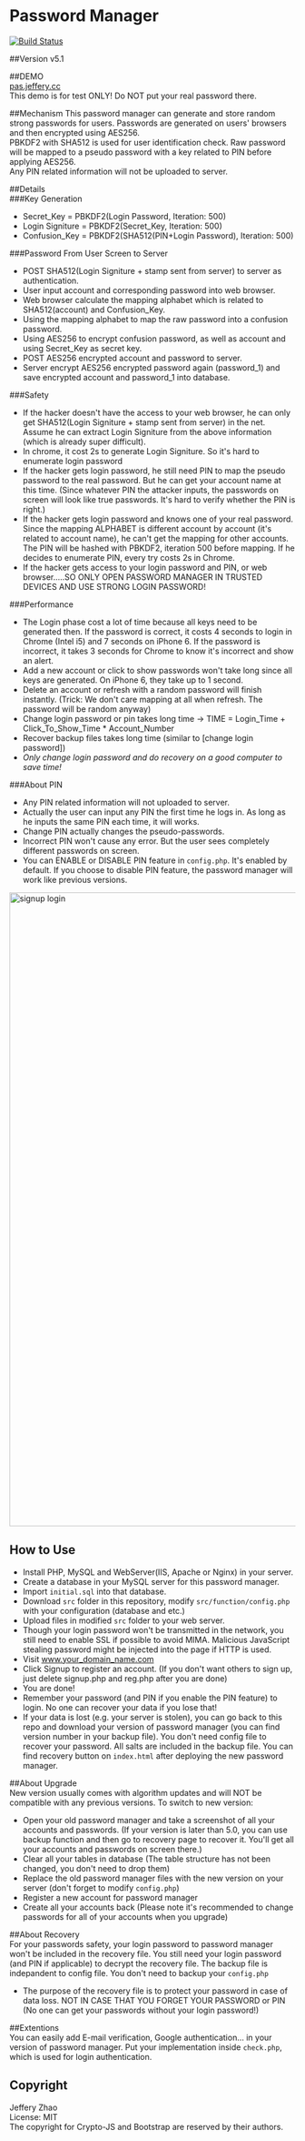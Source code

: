 # Password Manager  
[![Build Status](https://travis-ci.org/zeruniverse/Password-Manager.svg)](https://travis-ci.org/zeruniverse/Password-Manager)  
  
##Version
v5.1  
  
##DEMO  
[pas.jeffery.cc](http://pas.jeffery.cc)  
This demo is for test ONLY! Do NOT put your real password there.  
    
##Mechanism 
This password manager can generate and store random strong passwords for users. Passwords are generated on users' browsers and then encrypted using AES256.  
PBKDF2 with SHA512 is used for user identification check. Raw password will be mapped to a pseudo password with a key related to PIN before applying AES256.  
Any PIN related information will not be uploaded to server.  
  
##Details   
###Key Generation    
+ Secret_Key = PBKDF2(Login Password, Iteration: 500)  
+ Login Signiture = PBKDF2(Secret_Key, Iteration: 500)  
+ Confusion_Key = PBKDF2(SHA512(PIN+Login Password), Iteration: 500)   
    
###Password From User Screen to Server  
+ POST SHA512(Login Signiture + stamp sent from server) to server as authentication.    
+ User input account and corresponding password into web browser.    
+ Web browser calculate the mapping alphabet which is related to SHA512(account) and Confusion_Key.  
+ Using the mapping alphabet to map the raw password into a confusion password.  
+ Using AES256 to encrypt confusion password, as well as account and using Secret_Key as secret key.  
+ POST AES256 encrypted account and password to server.   
+ Server encrypt AES256 encrypted password again (password_1) and save encrypted account and password_1 into database.     
    
###Safety
+ If the hacker doesn't have the access to your web browser, he can only get SHA512(Login Signiture + stamp sent from server) in the net. Assume he can extract Login Signiture from the above information (which is already super difficult).      
+ In chrome, it cost 2s to generate Login Signiture. So it's hard to enumerate login password    
+ If the hacker gets login password, he still need PIN to map the pseudo password to the real password. But he can get your account name at this time. (Since whatever PIN the attacker inputs, the passwords on screen will look like true passwords. It's hard to verify whether the PIN is right.)   
+ If the hacker gets login password and knows one of your real password. Since the mapping ALPHABET is different account by account (it's related to account name), he can't get the mapping for other accounts. The PIN will be hashed with PBKDF2, iteration 500 before mapping. If he decides to enumerate PIN, every try costs 2s in Chrome.   
+ If the hacker gets access to your login password and PIN, or web browser.....SO ONLY OPEN PASSWORD MANAGER IN TRUSTED DEVICES AND USE STRONG LOGIN PASSWORD!    
  
###Performance  
+ The Login phase cost a lot of time because all keys need to be generated then. If the password is correct, it costs 4 seconds to login in Chrome (Intel i5) and 7 seconds on iPhone 6. If the password is incorrect, it takes 3 seconds for Chrome to know it's incorrect and show an alert.     
+ Add a new account or click to show passwords won't take long since all keys are generated. On iPhone 6, they take up to 1 second.    
+ Delete an account or refresh with a random password will finish instantly. (Trick: We don't care mapping at all when refresh. The password will be random anyway)   
+ Change login password or pin takes long time -> TIME = Login_Time + Click_To_Show_Time * Account_Number    
+ Recover backup files takes long time (similar to [change login password])     
+ *Only change login password and do recovery on a good computer to save time!*      

###About PIN     
+ Any PIN related information will not uploaded to server.     
+ Actually the user can input any PIN the first time he logs in. As long as he inputs the same PIN each time, it will works.     
+ Change PIN actually changes the pseudo-passwords.      
+ Incorrect PIN won't cause any error. But the user sees completely different passwords on screen.     
+ You can ENABLE or DISABLE PIN feature in `config.php`. It's enabled by default. If you choose to disable PIN feature, the password manager will work like previous versions.     
    
<img width="1114" alt="signup login" src="https://cloud.githubusercontent.com/assets/4648756/11234264/e07af92a-8d7a-11e5-967b-bff833c30e34.png">
         
## How to Use
+ Install PHP, MySQL and WebServer(IIS, Apache or Nginx) in your server.  
+ Create a database in your MySQL server for this password manager.  
+ Import ``initial.sql`` into that database.  
+ Download ``src`` folder in this repository, modify ``src/function/config.php`` with your configuration (database and etc.)  
+ Upload files in modified ``src`` folder to your web server.  
+ Though your login password won't be transmitted in the network, you still need to enable SSL if possible to avoid MIMA. Malicious JavaScript stealing password might be injected into the page if HTTP is used.  
+ Visit www.your_domain_name.com  
+ Click Signup to register an account. (If you don't want others to sign up, just delete signup.php and reg.php after you are done)  
+ You are done!    
+ Remember your password (and PIN if you enable the PIN feature) to login. No one can recover your data if you lose that!  
+ If your data is lost (e.g. your server is stolen), you can go back to this repo and download your version of password manager (you can find version number in your backup file). You don't need config file to recover your password. All salts are included in the backup file. You can find recovery button on `index.html` after deploying the new password manager.    
  
##About Upgrade  
New version usually comes with algorithm updates and will NOT be compatible with any previous versions. To switch to new version:  
+ Open your old password manager and take a screenshot of all your accounts and passwords. (If your version is later than 5.0, you can use backup function and then go to recovery page to recover it. You'll get all your accounts and passwords on screen there.)  
+ Clear all your tables in database (The table structure has not been changed, you don't need to drop them)  
+ Replace the old password manager files with the new version on your server (don't forget to modify `config.php`)  
+ Register a new account for password manager  
+ Create all your accounts back (Please note it's recommended to change passwords for all of your accounts when you upgrade)  

##About Recovery  
For your passwords safety, your login password to password manager won't be included in the recovery file. You still need your login password (and PIN if applicable) to decrypt the recovery file. The backup file is indepandent to config file. You don't need to backup your `config.php`         
+ The purpose of the recovery file is to protect your password in case of data loss. NOT IN CASE THAT YOU FORGET YOUR PASSWORD or PIN (No one can get your passwords without your login password!)  
  
##Extentions  
You can easily add E-mail verification, Google authentication... in your version of password manager. Put your implementation inside `check.php`, which is used for login authentication.   
  
## Copyright  
Jeffery Zhao  
License: MIT     
The copyright for Crypto-JS and Bootstrap are reserved by their authors.  
